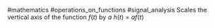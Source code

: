 #mathematics #operations_on_functions #signal_analysis 
Scales the vertical axis of the function $f(t)$ by $a$
$h(t)$ = $af(t)$

